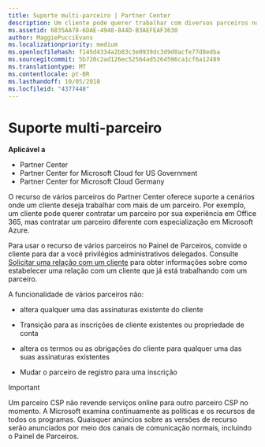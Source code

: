 ```yaml
---
title: Suporte multi-parceiro | Partner Center
description: Um cliente pode querer trabalhar com diversos parceiros no programa de Cloud Solution Provider especializados em diferentes serviços.
ms.assetid: 6835AA78-6DAE-4940-844D-B3AEFEAF3630
author: MaggiePucciEvans
ms.localizationpriority: medium
ms.openlocfilehash: f145d4334a2b83c3e0939dc3d9d0acfe77d8edba
ms.sourcegitcommit: 5b720c2ad126ec52564ad5264596ca1cf6a12489
ms.translationtype: MT
ms.contentlocale: pt-BR
ms.lasthandoff: 10/05/2018
ms.locfileid: "4377448"
---
```

# <a name="multi-partner-support"></a>Suporte multi-parceiro

**Aplicável a**

-  Partner Center
-  Partner Center for Microsoft Cloud for US Government
-  Partner Center for Microsoft Cloud Germany

O recurso de vários parceiros do Partner Center oferece suporte a cenários onde um cliente deseja trabalhar com mais de um parceiro. Por exemplo, um cliente pode querer contratar um parceiro por sua experiência em Office 365, mas contratar um parceiro diferente com especialização em Microsoft Azure.

Para usar o recurso de vários parceiros no Painel de Parceiros, convide o cliente para dar a você privilégios administrativos delegados. Consulte [Solicitar uma relação com um cliente](request-a-relationship-with-a-customer.md) para obter informações sobre como estabelecer uma relação com um cliente que já está trabalhando com um parceiro.

A funcionalidade de vários parceiros não:

-   altera qualquer uma das assinaturas existente do cliente

-   Transição para as inscrições de cliente existentes ou propriedade de conta

-   altera os termos ou as obrigações do cliente para qualquer uma das suas assinaturas existentes

-   Mudar o parceiro de registro para uma inscrição

> [!IMPORTANT]  
> Um parceiro CSP não revende serviços online para outro parceiro CSP no momento. A Microsoft examina continuamente as políticas e os recursos de todos os programas. Quaisquer anúncios sobre as versões de recurso serão anunciados por meio dos canais de comunicação normais, incluindo o Painel de Parceiros.  

 






